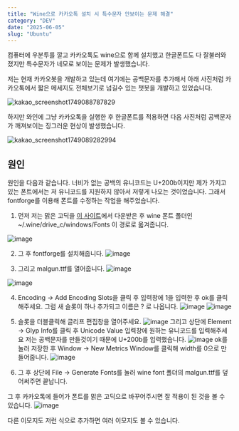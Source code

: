 ```yaml
---
title: "Wine으로 카카오톡 설치 시 특수문자 안보이는 문제 해결"
category: "DEV"
date: "2025-06-05"
slug: "Ubuntu"
---
```


컴퓨터에 우분투를 깔고 카카오톡도 wine으로 함께 설치했고 한글폰트도 다 잘불러와졌지만 특수문자가 네모로 보이는 문제가 발생했습니다.


저는 현재 카카오봇을 개발하고 있는데 여기에는 공백문자를 추가해서 아래 사진처럼 카카오톡에서 짧은 메세지도 전체보기로 넘길수 있는 챗봇을 개발하고 있었습니다.

![kakao_screenshot1749088787829](https://github.com/user-attachments/assets/de09a750-34fb-4021-9580-297721ef2e89)

하지만 와인에 그냥 카카오톡을 실행한 후 한글폰트를 적용하면 다음 사진처럼 공백문자가 깨져보이는 징그러운 현상이 발생했습니다.

![kakao_screenshot1749089282994](https://github.com/user-attachments/assets/fb0ba3d5-2f93-412d-b7f6-ac3d6dee298b)

## 원인
원인을 다음과 같습니다. 너비가 없는 공백의 유니코드는 U+200b이지만 제가 가지고 있는 폰트에서는 저 유니코드를 지원하지 않아서 저렇게 나오는 것이었습니다.
그래서 fontforge를 이용해 폰트를 수정하는 작업을 해주었습니다.

1. 먼저 저는 맑은 고딕을 [이 사이트](https://dunhillboywork.tistory.com/29)에서 다운받은 후 wine 폰트 폴더인 
~/.wine/drive_c/windows/Fonts 이 경로로 옯겨줍니다.

![image](https://github.com/user-attachments/assets/e3cec01d-e6b6-4eb8-99fd-629f62ece76f)

2. 그 후 fontforge를 설치해줍니다. 
![image](https://github.com/user-attachments/assets/f24a3c79-d99e-4881-9cca-ff6f2909ef67)

3. 그리고 malgun.ttf를 열어줍니다.
![image](https://github.com/user-attachments/assets/a24bad45-2a14-490c-a0f0-cd71a7576044)

![image](https://github.com/user-attachments/assets/994566d7-2264-44b8-b66c-42d7f3aa003c)

4. Encoding -> Add Encoding Slots을 클릭 후 입력창에 1을 입력한 후 ok를 클릭해주세요. 그럼 새 슬롯이 하나 추가되고 이름은 ? 로 나옵니다.
   ![image](https://github.com/user-attachments/assets/21914377-af7d-47b0-b31a-85d291421095)
   ![image](https://github.com/user-attachments/assets/1aae7886-7b21-4722-9f36-cb2241487d05)

5. 슬롯을 더블클릭해 글리프 편집창을 열어주세요.
   ![image](https://github.com/user-attachments/assets/fc29c6a8-e3c6-472c-925f-7e53c34ada58)
   그리고 상단에 Element -> Glyp Info를 클릭 후 Unicode Value 입력창에 원하는 유니코드를 입력해주세요 저는 공백문자를 만들것이기 때문에 U+200b를 입력했습니다.
   ![image](https://github.com/user-attachments/assets/e7beb9d8-e01e-46b1-91aa-5054fecfeed1)
   ok를 눌러 저장한 후 Window -> New Metrics Window를 클릭해 width를 0으로 만들어줍니다.
   ![image](https://github.com/user-attachments/assets/4f9a8819-9645-4a6f-9250-cbdd94665969)

6. 그 후 상단에 File -> Generate Fonts를 눌러 wine font 폴더의 malgun.ttf를 덮어써주면 끝납니다.

그 후 카카오톡에 들어가 폰트를 맑은 고딕으로 바꾸어주시면 잘 적용이 된 것을 볼 수 있습니다.
![image](https://github.com/user-attachments/assets/d25b96af-2b00-4281-aa28-aa686c957d8b)


다른 이모지도 저런 식으로 추가하면 여러 이모지도 볼 수 있습니다.





